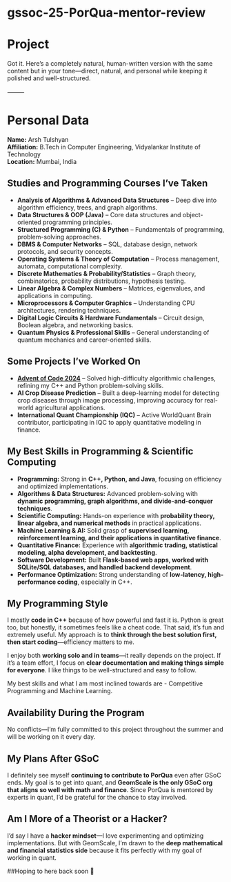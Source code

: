 # gssoc-25-PorQua-mentor-review


# Project









Got it. Here’s a completely natural, human-written version with the same content but in your tone—direct, natural, and personal while keeping it polished and well-structured.

⸻

# Personal Data  
**Name:** Arsh Tulshyan  
**Affiliation:** B.Tech in Computer Engineering, Vidyalankar Institute of Technology  
**Location:** Mumbai, India  

## Studies and Programming Courses I’ve Taken  
- **Analysis of Algorithms & Advanced Data Structures** – Deep dive into algorithm efficiency, trees, and graph algorithms.  
- **Data Structures & OOP (Java)** – Core data structures and object-oriented programming principles.  
- **Structured Programming (C) & Python** – Fundamentals of programming, problem-solving approaches.  
- **DBMS & Computer Networks** – SQL, database design, network protocols, and security concepts.  
- **Operating Systems & Theory of Computation** – Process management, automata, computational complexity.  
- **Discrete Mathematics & Probability/Statistics** – Graph theory, combinatorics, probability distributions, hypothesis testing.  
- **Linear Algebra & Complex Numbers** – Matrices, eigenvalues, and applications in computing.  
- **Microprocessors & Computer Graphics** – Understanding CPU architectures, rendering techniques.  
- **Digital Logic Circuits & Hardware Fundamentals** – Circuit design, Boolean algebra, and networking basics.  
- **Quantum Physics & Professional Skills** – General understanding of quantum mechanics and career-oriented skills.  

## Some Projects I’ve Worked On  
- **[Advent of Code 2024](https://github.com/ash01825/AdventofCode-2024)** – Solved high-difficulty algorithmic challenges, refining my C++ and Python problem-solving skills.  
- **AI Crop Disease Prediction** – Built a deep-learning model for detecting crop diseases through image processing, improving accuracy for real-world agricultural applications.  
- **International Quant Championship (IQC)** – Active WorldQuant Brain contributor, participating in IQC to apply quantitative modeling in finance.  

## My Best Skills in Programming & Scientific Computing  
- **Programming:** Strong in **C++, Python, and Java**, focusing on efficiency and optimized implementations.  
- **Algorithms & Data Structures:** Advanced problem-solving with **dynamic programming, graph algorithms, and divide-and-conquer techniques**.  
- **Scientific Computing:** Hands-on experience with **probability theory, linear algebra, and numerical methods** in practical applications.  
- **Machine Learning & AI:** Solid grasp of **supervised learning, reinforcement learning, and their applications in quantitative finance**.  
- **Quantitative Finance:** Experience with **algorithmic trading, statistical modeling, alpha development, and backtesting**.  
- **Software Development:** Built **Flask-based web apps, worked with SQLite/SQL databases, and handled backend development**.  
- **Performance Optimization:** Strong understanding of **low-latency, high-performance coding**, especially in C++.  

## My Programming Style  
I mostly **code in C++** because of how powerful and fast it is. Python is great too, but honestly, it sometimes feels like a cheat code. That said, it’s fun and extremely useful. My approach is to **think through the best solution first, then start coding**—efficiency matters to me.  

I enjoy both **working solo and in teams**—it really depends on the project. If it’s a team effort, I focus on **clear documentation and making things simple for everyone**. I like things to be well-structured and easy to follow. 

My best skills and what I am most inclined towards are - Competitive Programming and Machine Learning. 

## Availability During the Program  
No conflicts—I’m fully committed to this project throughout the summer and will be working on it every day.  

## My Plans After GSoC  
I definitely see myself **continuing to contribute to PorQua** even after GSoC ends. My goal is to get into quant, and **GeomScale is the only GSoC org that aligns so well with math and finance**. Since PorQua is mentored by experts in quant, I’d be grateful for the chance to stay involved.  

## Am I More of a Theorist or a Hacker?  
I’d say I have a **hacker mindset**—I love experimenting and optimizing implementations. But with GeomScale, I’m drawn to the **deep mathematical and financial statistics side** because it fits perfectly with my goal of working in quant.  

##Hoping to here back soon 💫























